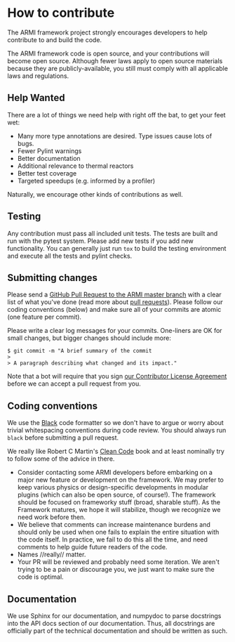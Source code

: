 # How to contribute

The ARMI framework project strongly encourages developers to help contribute to and build the code. 

The ARMI framework code is open source, and your contributions will become open source.
Although fewer laws apply to open source materials because they are publicly-available, you still
must comply with all applicable laws and regulations.

## Help Wanted

There are a lot of things we need help with right off the bat, to get your feet wet:

* Many more type annotations are desired. Type issues cause lots of bugs.
* Fewer Pylint warnings
* Better documentation
* Additional relevance to thermal reactors
* Better test coverage
* Targeted speedups (e.g. informed by a profiler)

Naturally, we encourage other kinds of contributions as well.

## Testing

Any contribution must pass all included unit tests. The tests are built and run with the 
pytest system. Please add new tests if you add new functionality. You can generally just run
`tox` to build the testing environment and execute all the tests and pylint checks. 

## Submitting changes

Please send a [GitHub Pull Request to the ARMI master branch](https://github.com/terrapower/armi/pull/new/master) with a clear 
list of what you've done (read more about [pull requests](http://help.github.com/pull-requests/)).  Please follow our 
coding conventions (below) and make sure all of your commits are atomic (one feature per commit).

Please write a clear log messages for your commits. One-liners are OK for small changes, but bigger changes should include more:

    $ git commit -m "A brief summary of the commit
    > 
    > A paragraph describing what changed and its impact."
    
Note that a bot will require that you sign [our Contributor License
Agreement](https://gist.github.com/youngmit/8654abcf93f309771ae9296abebe9d4a)
before we can accept a pull request from you.

## Coding conventions

We use the [Black](https://black.readthedocs.io/en/stable/) code formatter so we don't have to argue or worry about trivial
whitespacing conventions during code review. You should always run `black` before submitting a pull request.  

We really like Robert C Martin's [Clean Code](https://www.amazon.com/Clean-Code-Handbook-Software-Craftsmanship/dp/0132350882) book
and at least nominally try to follow some of the advice in there.

  * Consider contacting some ARMI developers before embarking on a major new feature or development on the framework. 
    We may prefer to keep various physics or design-specific developments in modular plugins (which can also be
    open source, of course!). The framework should be focused on frameworky stuff (broad, sharable stuff).
    As the Framework matures, we hope it will stabilize, though we recognize we need work before then.
  * We believe that comments can increase maintenance burdens and should only be used when one fails to explain 
    the entire situation with the code itself. In practice, we fail to do this all the time, and need comments
    to help guide future readers of the code. 
  * Names //really// matter.
  * Your PR will be reviewed and probably need some iteration. We aren't trying to be a pain or discourage you,
    we just want to make sure the code is optimal. 
  
## Documentation
We use Sphinx for our documentation, and numpydoc to parse docstrings into the API docs section of our documentation.
Thus, all docstrings are officially part of the technical documentation and should be written as such.

